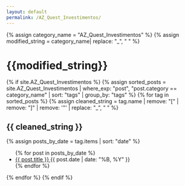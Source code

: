 ```yaml
---
layout: default
permalink: /AZ_Quest_Investimentos/
---
```


{% assign category_name = "AZ_Quest_Investimentos" %}
{% assign modified_string = category_name| replace: "_", " " %}
<h1>{{modified_string}}</h1>
{% if site.AZ_Quest_Investimentos %}
{% assign sorted_posts = site.AZ_Quest_Investimentos | where_exp: "post", "post.category == category_name" | sort: "tags" | group_by: "tags" %}
{% for tag in sorted_posts %}
{% assign cleaned_string = tag.name | remove: "[" | remove: "]" | remove: '"' | replace: "_", " " %}
<h2>{{ cleaned_string }}</h2>
{% assign posts_by_date = tag.items | sort: "date" %}
<ul>
{% for post in posts_by_date %}
<li><a href="{{ post.url | relative_url }}">{{ post.title }} </a><span>{{ post.date | date: "%B, %Y" }}</span></li>
{% endfor %}
</ul>
{% endfor %}
{% endif %}
